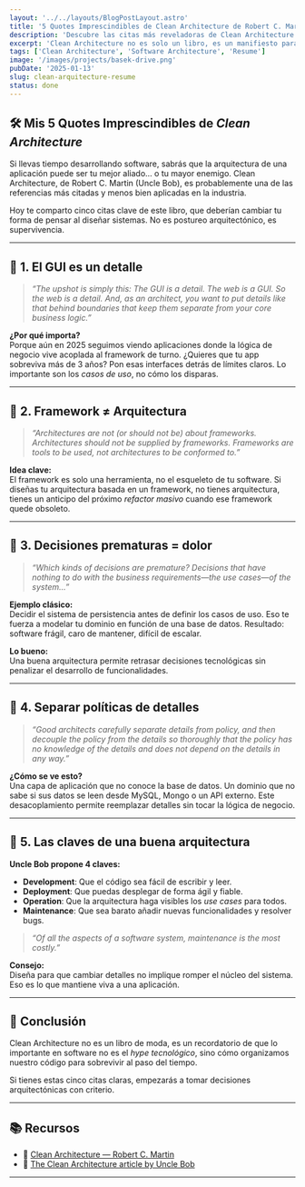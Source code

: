 ```yaml
---
layout: '../../layouts/BlogPostLayout.astro'
title: '5 Quotes Imprescindibles de Clean Architecture de Robert C. Martin'
description: 'Descubre las citas más reveladoras de Clean Architecture de Robert C. Martin y cómo pueden transformar tu forma de diseñar software.'
excerpt: 'Clean Architecture no es solo un libro, es un manifiesto para crear software flexible y mantenible. Aquí te comparto 5 citas que todo desarrollador debería tatuarse.'
tags: ['Clean Architecture', 'Software Architecture', 'Resume']
image: '/images/projects/basek-drive.png'
pubDate: '2025-01-13'
slug: clean-arquitecture-resume
status: done
---
```


## 🛠️ Mis 5 Quotes Imprescindibles de _Clean Architecture_

Si llevas tiempo desarrollando software, sabrás que la arquitectura de una aplicación puede ser tu mejor aliado… o tu mayor enemigo. Clean Architecture, de Robert C. Martin (Uncle Bob), es probablemente una de las referencias más citadas y menos bien aplicadas en la industria.

Hoy te comparto cinco citas clave de este libro, que deberían cambiar tu forma de pensar al diseñar sistemas. No es postureo arquitectónico, es supervivencia.

---

## 📖 1. El GUI es un detalle

> _“The upshot is simply this: The GUI is a detail. The web is a GUI. So the web is a detail. And, as an architect, you want to put details like that behind boundaries that keep them separate from your core business logic.”_

**¿Por qué importa?**  
Porque aún en 2025 seguimos viendo aplicaciones donde la lógica de negocio vive acoplada al framework de turno. ¿Quieres que tu app sobreviva más de 3 años? Pon esas interfaces detrás de límites claros. Lo importante son los _casos de uso_, no cómo los disparas.

---

## 📖 2. Framework ≠ Arquitectura

> _“Architectures are not (or should not be) about frameworks. Architectures should not be supplied by frameworks. Frameworks are tools to be used, not architectures to be conformed to.”_

**Idea clave:**  
El framework es solo una herramienta, no el esqueleto de tu software. Si diseñas tu arquitectura basada en un framework, no tienes arquitectura, tienes un anticipo del próximo _refactor masivo_ cuando ese framework quede obsoleto.

---

## 📖 3. Decisiones prematuras = dolor

> _“Which kinds of decisions are premature? Decisions that have nothing to do with the business requirements—the use cases—of the system...”_

**Ejemplo clásico:**  
Decidir el sistema de persistencia antes de definir los casos de uso. Eso te fuerza a modelar tu dominio en función de una base de datos. Resultado: software frágil, caro de mantener, difícil de escalar.

**Lo bueno:**  
Una buena arquitectura permite retrasar decisiones tecnológicas sin penalizar el desarrollo de funcionalidades.

---

## 📖 4. Separar políticas de detalles

> _“Good architects carefully separate details from policy, and then decouple the policy from the details so thoroughly that the policy has no knowledge of the details and does not depend on the details in any way.”_

**¿Cómo se ve esto?**  
Una capa de aplicación que no conoce la base de datos. Un dominio que no sabe si sus datos se leen desde MySQL, Mongo o un API externo. Este desacoplamiento permite reemplazar detalles sin tocar la lógica de negocio.

---

## 📖 5. Las claves de una buena arquitectura

**Uncle Bob propone 4 claves:**

- **Development**: Que el código sea fácil de escribir y leer.
- **Deployment**: Que puedas desplegar de forma ágil y fiable.
- **Operation**: Que la arquitectura haga visibles los _use cases_ para todos.
- **Maintenance**: Que sea barato añadir nuevas funcionalidades y resolver bugs.

> _“Of all the aspects of a software system, maintenance is the most costly.”_

**Consejo:**  
Diseña para que cambiar detalles no implique romper el núcleo del sistema. Eso es lo que mantiene viva a una aplicación.

---

## 🎯 Conclusión

Clean Architecture no es un libro de moda, es un recordatorio de que lo importante en software no es el _hype tecnológico_, sino cómo organizamos nuestro código para sobrevivir al paso del tiempo.

Si tienes estas cinco citas claras, empezarás a tomar decisiones arquitectónicas con criterio.

---

## 📚 Recursos

- 📖 [Clean Architecture — Robert C. Martin](https://www.goodreads.com/book/show/18043011-clean-architecture)
- 📑 [The Clean Architecture article by Uncle Bob](https://blog.cleancoder.com/uncle-bob/2012/08/13/the-clean-architecture.html)

---
